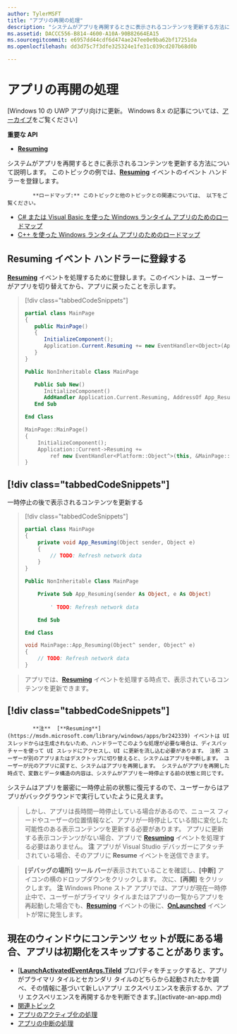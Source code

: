 ```yaml
---
author: TylerMSFT
title: "アプリの再開の処理"
description: "システムがアプリを再開するときに表示されるコンテンツを更新する方法について説明します。"
ms.assetid: DACCC556-B814-4600-A10A-90B82664EA15
ms.sourcegitcommit: e6957dd44cdf6d474ae247ee0e9ba62bf17251da
ms.openlocfilehash: dd3d75c7f3dfe325324e1fe31c039cd207b68d0b

---
```


# アプリの再開の処理


\[Windows 10 の UWP アプリ向けに更新。 Windows 8.x の記事については、[アーカイブ](http://go.microsoft.com/fwlink/p/?linkid=619132)をご覧ください\]


**重要な API**

-   [**Resuming**](https://msdn.microsoft.com/library/windows/apps/br242339)

システムがアプリを再開するときに表示されるコンテンツを更新する方法について説明します。 このトピックの例では、[**Resuming**](https://msdn.microsoft.com/library/windows/apps/br242339) イベントのイベント ハンドラーを登録します。


            **ロードマップ:** このトピックと他のトピックとの関連については、 以下をご覧ください。

-   [C# または Visual Basic を使った Windows ランタイム アプリのためのロードマップ](https://msdn.microsoft.com/library/windows/apps/br229583)
-   [C++ を使った Windows ランタイム アプリのためのロードマップ](https://msdn.microsoft.com/library/windows/apps/hh700360)

## Resuming イベント ハンドラーに登録する

[**Resuming**](https://msdn.microsoft.com/library/windows/apps/br242339) イベントを処理するために登録します。このイベントは、ユーザーがアプリを切り替えてから、アプリに戻ったことを示します。

> [!div class="tabbedCodeSnippets"]
> ```cs
> partial class MainPage
> {
>    public MainPage()
>    {
>       InitializeComponent();
>       Application.Current.Resuming += new EventHandler<Object>(App_Resuming);
>    }
> }
> ```
> ```vb
> Public NonInheritable Class MainPage
>
>    Public Sub New()
>       InitializeComponent()
>       AddHandler Application.Current.Resuming, AddressOf App_Resuming
>    End Sub
>
> End Class
> ```
> ```cpp
> MainPage::MainPage()
> {
>     InitializeComponent();
>     Application::Current->Resuming +=
>         ref new EventHandler<Platform::Object^>(this, &MainPage::App_Resuming);
> }
> ```

## [!div class="tabbedCodeSnippets"]

一時停止の後で表示されるコンテンツを更新する

> [!div class="tabbedCodeSnippets"]
> ```cs
> partial class MainPage
> {
>     private void App_Resuming(Object sender, Object e)
>     {
>         // TODO: Refresh network data
>     }
> }
> ```
> ```vb
> Public NonInheritable Class MainPage
>
>     Private Sub App_Resuming(sender As Object, e As Object)
>  
>         ' TODO: Refresh network data
>
>     End Sub
>
> End Class
> ```
> ```cpp
> void MainPage::App_Resuming(Object^ sender, Object^ e)
> {
>     // TODO: Refresh network data
> }
> ```

> アプリでは、[**Resuming**](https://msdn.microsoft.com/library/windows/apps/br242339) イベントを処理する時点で、表示されているコンテンツを更新できます。

## [!div class="tabbedCodeSnippets"]



            **注**  [**Resuming**](https://msdn.microsoft.com/library/windows/apps/br242339) イベントは UI スレッドからは生成されないため、ハンドラーでこのような処理が必要な場合は、ディスパッチャーを使って UI スレッドにアクセスし、UI に更新を流し込む必要があります。 注釈 ユーザーが別のアプリまたはデスクトップに切り替えると、システムはアプリを中断します。 ユーザーが元のアプリに戻すと、システムはアプリを再開します。 システムがアプリを再開した時点で、変数とデータ構造の内容は、システムがアプリを一時停止する前の状態と同じです。

システムはアプリを厳密に一時停止前の状態に復元するので、ユーザーからはアプリがバックグラウンドで実行していたように見えます。

> しかし、アプリは長時間一時停止している場合があるので、ニュース フィードやユーザーの位置情報など、アプリが一時停止している間に変化した可能性のある表示コンテンツを更新する必要があります。 アプリに更新する表示コンテンツがない場合、アプリで [**Resuming**](https://msdn.microsoft.com/library/windows/apps/br242339) イベントを処理する必要はありません。 
            **注** アプリが Visual Studio デバッガーにアタッチされている場合、そのアプリに **Resume** イベントを送信できます。

> **[デバッグの場所] ツール バー**が表示されていることを確認し、**[中断]** アイコンの横のドロップダウンをクリックします。 次に、**[再開]** をクリックします。 
            **注**  Windows Phone ストア アプリでは、アプリが現在一時停止中で、ユーザーがプライマリ タイルまたはアプリの一覧からアプリを再起動した場合でも、[**Resuming**](https://msdn.microsoft.com/library/windows/apps/br242339) イベントの後に、[**OnLaunched**](https://msdn.microsoft.com/library/windows/apps/br242335) イベントが常に発生します。

## 現在のウィンドウにコンテンツ セットが既にある場合、アプリは初期化をスキップすることがあります。

* [[**LaunchActivatedEventArgs.TileId**](https://msdn.microsoft.com/library/windows/apps/br224736) プロパティをチェックすると、アプリがプライマリ タイルとセカンダリ タイルのどちらから起動されたかを調べ、その情報に基づいて新しいアプリ エクスペリエンスを表示するか、アプリ エクスペリエンスを再開するかを判断できます。](activate-an-app.md)
* [関連トピック](suspend-an-app.md)
* [アプリのアクティブ化の処理](https://msdn.microsoft.com/library/windows/apps/hh465088)
* [アプリの中断の処理](app-lifecycle.md)



<!--HONumber=Jun16_HO5-->


